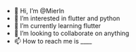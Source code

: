 - 👋 Hi, I’m @Mierln
- 👀 I’m interested in flutter and python
- 🌱 I’m currently learning flutter
- 💞️ I’m looking to collaborate on anything
- 📫 How to reach me is ____

<!---
Mierln/Mierln is a ✨ special ✨ repository because its `README.md` (this file) appears on your GitHub profile.
You can click the Preview link to take a look at your changes.
--->
